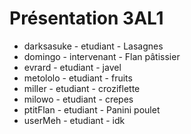 # Présentation 3AL1

- darksasuke - etudiant - Lasagnes
- domingo - intervenant - Flan pâtissier
- evrard - etudiant - javel
- metololo - etudiant - fruits
- miller - etudiant - croziflette
- milowo - etudiant - crepes
- ptitFlan - etudiant - Panini poulet
- userMeh - etudiant - idk
